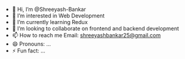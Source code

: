 - 👋 Hi, I’m @Shreeyash-Bankar
- 👀 I’m interested in Web Development
- 🌱 I’m currently learning Redux
- 💞️ I’m looking to collaborate on frontend and backend development
- 📫 How to reach me Email: shreeyashbankar25@gmail.com
- 😄 Pronouns: ...
- ⚡ Fun fact: ...

<!---
Shreeyash-Bankar/Shreeyash-Bankar is a ✨ special ✨ repository because its `README.md` (this file) appears on your GitHub profile.
You can click the Preview link to take a look at your changes.
--->
